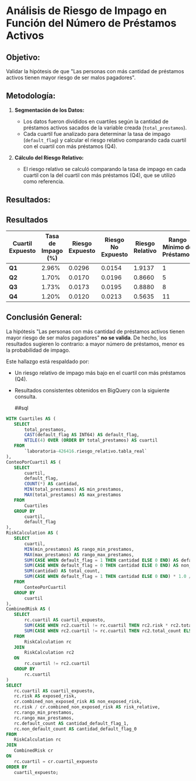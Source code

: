 # Análisis de Riesgo de Impago en Función del Número de Préstamos Activos

## Objetivo:
Validar la hipótesis de que "Las personas con más cantidad de préstamos activos tienen mayor riesgo de ser malos pagadores".

## Metodología:
1. **Segmentación de los Datos:**
   - Los datos fueron divididos en cuartiles según la cantidad de préstamos activos sacados de la variable creada (`total_prestamos`).
   - Cada cuartil fue analizado para determinar la tasa de impago (`default_flag`) y calcular el riesgo relativo comparando cada cuartil con el cuartil con más préstamos (Q4).

2. **Cálculo del Riesgo Relativo:**
   - El riesgo relativo se calculó comparando la tasa de impago en cada cuartil con la del cuartil con más préstamos (Q4), que se utilizó como referencia.


## Resultados:

## Resultados
| Cuartil Expuesto | Tasa de Impago (%) | Riesgo Expuesto | Riesgo No Expuesto | Riesgo Relativo | Rango Mínimo de Préstamos | Rango Máximo de Préstamos | Cantidad Default (flag=1) | Cantidad No Default (flag=0) |
|------------------|-------------------|-----------------|--------------------|-----------------|---------------------------|---------------------------|----------------------------|-----------------------------|
| **Q1**           | 2.96%             | 0.0296          | 0.0154             | 1.9137          | 1                         | 5                         | 266                        | 8734                        |
| **Q2**           | 1.70%             | 0.0170          | 0.0196             | 0.8660          | 5                         | 8                         | 153                        | 8847                        |
| **Q3**           | 1.73%             | 0.0173          | 0.0195             | 0.8880          | 8                         | 11                        | 156                        | 8844                        |
| **Q4**           | 1.20%             | 0.0120          | 0.0213             | 0.5635          | 11                        | 57                        | 108                        | 8892                        |


## Conclusión General:
La hipótesis "Las personas con más cantidad de préstamos activos tienen mayor riesgo de ser malos pagadores" **no se valida**. De hecho, los resultados sugieren lo contrario: a mayor número de préstamos, menor es la probabilidad de impago. 

Este hallazgo está respaldado por:
- Un riesgo relativo de impago más bajo en el cuartil con más préstamos (Q4).
- Resultados consistentes obtenidos en BigQuery con la siguiente consulta.
  
  ##sql
  
 ```sql
WITH Cuartiles AS (
    SELECT 
        total_prestamos,
        CAST(default_flag AS INT64) AS default_flag,
        NTILE(4) OVER (ORDER BY total_prestamos) AS cuartil
    FROM 
        `laboratoria-426416.riesgo_relativo.tabla_real`
),
ConteoPorCuartil AS (
    SELECT
        cuartil,
        default_flag,
        COUNT(*) AS cantidad,
        MIN(total_prestamos) AS min_prestamos,
        MAX(total_prestamos) AS max_prestamos
    FROM
        Cuartiles
    GROUP BY
        cuartil,
        default_flag
),
RiskCalculation AS (
    SELECT
        cuartil,
        MIN(min_prestamos) AS rango_min_prestamos,
        MAX(max_prestamos) AS rango_max_prestamos,
        SUM(CASE WHEN default_flag = 1 THEN cantidad ELSE 0 END) AS default_count,
        SUM(CASE WHEN default_flag = 0 THEN cantidad ELSE 0 END) AS non_default_count,
        SUM(cantidad) AS total_count,
        SUM(CASE WHEN default_flag = 1 THEN cantidad ELSE 0 END) * 1.0 / SUM(cantidad) AS risk
    FROM 
        ConteoPorCuartil
    GROUP BY 
        cuartil
),
CombinedRisk AS (
    SELECT
        rc.cuartil AS cuartil_expuesto,
        SUM(CASE WHEN rc2.cuartil != rc.cuartil THEN rc2.risk * rc2.total_count ELSE 0 END) / 
        SUM(CASE WHEN rc2.cuartil != rc.cuartil THEN rc2.total_count ELSE 0 END) AS combined_non_exposed_risk
    FROM 
        RiskCalculation rc
    JOIN 
        RiskCalculation rc2
    ON 
        rc.cuartil != rc2.cuartil
    GROUP BY 
        rc.cuartil
)
SELECT
    rc.cuartil AS cuartil_expuesto,
    rc.risk AS exposed_risk,
    cr.combined_non_exposed_risk AS non_exposed_risk,
    rc.risk / cr.combined_non_exposed_risk AS risk_relative,
    rc.rango_min_prestamos,
    rc.rango_max_prestamos,
    rc.default_count AS cantidad_default_flag_1,
    rc.non_default_count AS cantidad_default_flag_0
FROM
    RiskCalculation rc
JOIN
    CombinedRisk cr
ON
    rc.cuartil = cr.cuartil_expuesto
ORDER BY 
    cuartil_expuesto;

